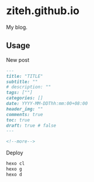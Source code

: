 # ziteh.github.io

My blog.

## Usage

New post

```md
---
title: "TITLE"
subtitle: ""
# description: ""
tags: [""]
categories: []
date: YYYY-MM-DDThh:mm:00+08:00
header_img: ""
comments: true
toc: true
draft: true # false
---

<!--more-->

```

Deploy

```bash
hexo cl
hexo g
hexo d
```
